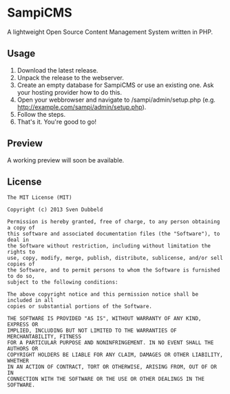 SampiCMS
========
A lightweight Open Source Content Management System written in PHP.

Usage
-----
1. Download the latest release.
2. Unpack the release to the webserver.
3. Create an empty database for SampiCMS or use an existing one. Ask your hosting provider how to do this.
4. Open your webbrowser and navigate to /sampi/admin/setup.php (e.g. http://example.com/sampi/admin/setup.php).
5. Follow the steps.
6. That's it. You're good to go!

Preview
-------
A working preview will soon be available.

License
-------
	The MIT License (MIT)

	Copyright (c) 2013 Sven Dubbeld

	Permission is hereby granted, free of charge, to any person obtaining a copy of
	this software and associated documentation files (the "Software"), to deal in
	the Software without restriction, including without limitation the rights to
	use, copy, modify, merge, publish, distribute, sublicense, and/or sell copies of
	the Software, and to permit persons to whom the Software is furnished to do so,
	subject to the following conditions:

	The above copyright notice and this permission notice shall be included in all
	copies or substantial portions of the Software.

	THE SOFTWARE IS PROVIDED "AS IS", WITHOUT WARRANTY OF ANY KIND, EXPRESS OR
	IMPLIED, INCLUDING BUT NOT LIMITED TO THE WARRANTIES OF MERCHANTABILITY, FITNESS
	FOR A PARTICULAR PURPOSE AND NONINFRINGEMENT. IN NO EVENT SHALL THE AUTHORS OR
	COPYRIGHT HOLDERS BE LIABLE FOR ANY CLAIM, DAMAGES OR OTHER LIABILITY, WHETHER
	IN AN ACTION OF CONTRACT, TORT OR OTHERWISE, ARISING FROM, OUT OF OR IN
	CONNECTION WITH THE SOFTWARE OR THE USE OR OTHER DEALINGS IN THE SOFTWARE.
